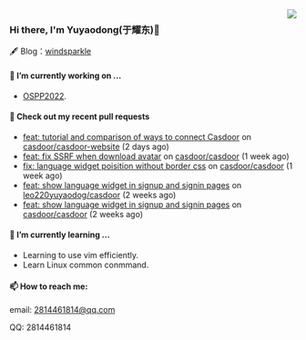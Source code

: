 <img align="right" src="https://github-readme-stats.vercel.app/api?username=leo220yuyaodog&show_icons=true&icon_color=805AD5&text_color=718096&bg_color=ffffff&hide_title=true" />

### Hi there, I'm Yuyaodong(于耀东)👋
🖋 Blog：[windsparkle](https://blog.windsparkle.top)
#### 🔭 I’m currently working on ...
- [OSPP2022](https://summer-ospp.ac.cn/).

#### 🔨 Check out my recent pull requests

- [feat: tutorial and comparison of ways to connect Casdoor](https://github.com/casdoor/casdoor-website/pull/370) on [casdoor/casdoor-website](https://github.com/casdoor/casdoor-website) (2 days ago)
- [feat: fix SSRF when download avatar](https://github.com/casdoor/casdoor/pull/1193) on [casdoor/casdoor](https://github.com/casdoor/casdoor) (1 week ago)
- [fix: language widget poisition without border css](https://github.com/casdoor/casdoor/pull/1188) on [casdoor/casdoor](https://github.com/casdoor/casdoor) (1 week ago)
- [feat: show language widget in signup and signin pages](https://github.com/leo220yuyaodog/casdoor/pull/1) on [leo220yuyaodog/casdoor](https://github.com/leo220yuyaodog/casdoor) (2 weeks ago)
- [feat: show language widget in signup and signin pages](https://github.com/casdoor/casdoor/pull/1180) on [casdoor/casdoor](https://github.com/casdoor/casdoor) (2 weeks ago)

#### 🌱 I’m currently learning ...
- Learning to use vim efficiently.
- Learn Linux common conmmand.

#### 📫 How to reach me:
email: 2814461814@qq.com

QQ: 2814461814
